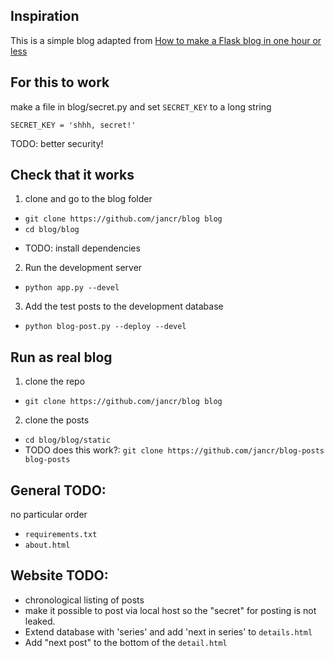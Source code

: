 ## Inspiration

This is a simple blog adapted from
[How to make a Flask blog in one hour or less](https://charlesleifer.com/blog/how-to-make-a-flask-blog-in-one-hour-or-less/)

## For this to work

make a file in blog/secret.py and set `SECRET_KEY` to a long string

```
SECRET_KEY = 'shhh, secret!'
```

TODO: better security!

## Check that it works
<!-- TODO: make virtual enviroment -->


1. clone and go to the blog folder
  * `git clone https://github.com/jancr/blog blog`
  * `cd blog/blog`
  <!-- *  TODO: activate virtual environment -->
  *  TODO: install dependencies
2. Run the development server 
  * `python app.py --devel`
3. Add the test posts to the development database
  * `python blog-post.py --deploy --devel`
  <!-- * `python blog-post.py 1 --devel` -->
  <!-- * `python blog-post.py 2 --devel` -->

## Run as real blog
1. clone the repo
  * `git clone https://github.com/jancr/blog blog`
2. clone the posts 
  * `cd blog/blog/static`
  * TODO does this work?: `git clone https://github.com/jancr/blog-posts blog-posts`


## General TODO:
no particular order

* `requirements.txt`
* `about.html`

## Website TODO:
* chronological listing of posts
* make it possible to post via local host so the "secret" for posting is not leaked.
* Extend database with 'series' and add 'next in series' to `details.html`
* Add "next post" to the bottom of the `detail.html`
